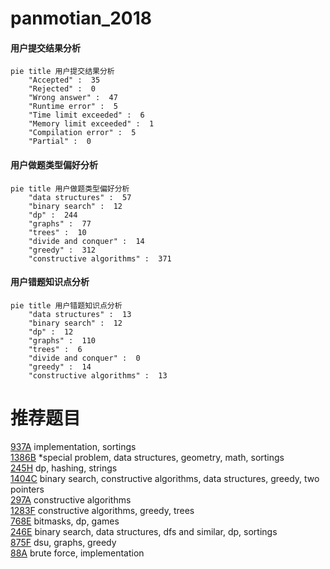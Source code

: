 # panmotian_2018

<!-- tabs:start -->



#### **用户提交结果分析**

```mermaid
pie title 用户提交结果分析
    "Accepted" :  35
    "Rejected" :  0
    "Wrong answer" :  47
    "Runtime error" :  5
    "Time limit exceeded" :  6
    "Memory limit exceeded" :  1
    "Compilation error" :  5
    "Partial" :  0
```

#### **用户做题类型偏好分析**

```mermaid
pie title 用户做题类型偏好分析
    "data structures" :  57
    "binary search" :  12
    "dp" :  244
    "graphs" :  77
    "trees" :  10
    "divide and conquer" :  14
    "greedy" :  312
    "constructive algorithms" :  371
```
#### **用户错题知识点分析**

```mermaid
pie title 用户错题知识点分析
    "data structures" :  13
    "binary search" :  12
    "dp" :  12
    "graphs" :  110
    "trees" :  6
    "divide and conquer" :  0
    "greedy" :  14
    "constructive algorithms" :  13
```



<!-- tabs:end -->
# 推荐题目
[937A](https://codeforces.com/contest/937/problem/A)		implementation,
                        sortings		  
[1386B](https://codeforces.com/contest/1386/problem/B)		*special problem,
                        data structures,
                        geometry,
                        math,
                        sortings		  
[245H](https://codeforces.com/contest/245/problem/H)		dp,
                        hashing,
                        strings		  
[1404C](https://codeforces.com/contest/1404/problem/C)		binary search,
                        constructive algorithms,
                        data structures,
                        greedy,
                        two pointers		  
[297A](https://codeforces.com/contest/297/problem/A)		constructive algorithms		  
[1283F](https://codeforces.com/contest/1283/problem/F)		constructive algorithms,
                        greedy,
                        trees		  
[768E](https://codeforces.com/contest/768/problem/E)		bitmasks,
                        dp,
                        games		  
[246E](https://codeforces.com/contest/246/problem/E)		binary search,
                        data structures,
                        dfs and similar,
                        dp,
                        sortings		  
[875F](https://codeforces.com/contest/875/problem/F)		dsu,
                        graphs,
                        greedy		  
[88A](https://codeforces.com/contest/88/problem/A)		brute force,
                        implementation		  
